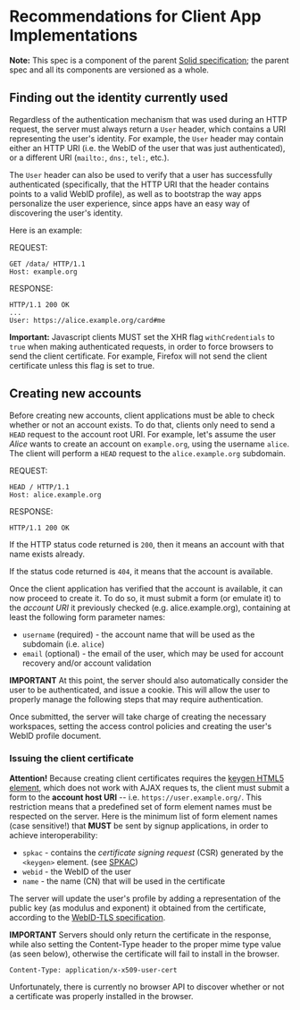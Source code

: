 # Recommendations for Client App Implementations

**Note:** This spec is a component of the parent
[Solid specification](README.md); the parent spec and all its components are
versioned as a whole.

## Finding out the identity currently used

Regardless of the authentication mechanism that was used during an HTTP request,
the server must always return a `User` header, which contains a URI representing
the user's identity. For example, the `User` header may contain either an HTTP
URI (i.e. the WebID of the user that was just authenticated), or a different URI
(`mailto:`, `dns:`, `tel:`, etc.).

The `User` header can also be used to verify that a user has successfully
authenticated (specifically, that the HTTP URI that the header contains points
to a valid WebID profile), as well as to bootstrap the way apps personalize the
user experience, since apps have an easy way of discovering the user's identity.

Here is an example:

REQUEST:

```
GET /data/ HTTP/1.1
Host: example.org
```

RESPONSE:

```
HTTP/1.1 200 OK
...
User: https://alice.example.org/card#me
```

**Important:** Javascript clients MUST set the XHR flag `withCredentials` to
`true` when making authenticated requests, in order to force browsers to send
the client certificate. For example, Firefox will not send the client
certificate unless this flag is set to true.

## Creating new accounts

Before creating new accounts, client applications must be able to check whether
or not an account exists. To do that, clients only need to send a `HEAD` request
to the account root URI. For example, let's assume the user *Alice* wants to
create an account on `example.org`, using the username `alice`. The client will
perform a `HEAD` request to the `alice.example.org` subdomain.

REQUEST:

```
HEAD / HTTP/1.1
Host: alice.example.org
```

RESPONSE:

```
HTTP/1.1 200 OK
```

If the HTTP status code returned is `200`, then it means an account with that
name exists already.

If the status code returned is `404`, it means that the account is available.

Once the client application has verified that the account is available, it can
now proceed to create it. To do so, it must submit a form (or emulate it) to the
*account URI* it previously checked (e.g. alice.example.org), containing at
least the following form parameter names:

 * `username` (required) - the account name that will be used as the subdomain
  (i.e. `alice`)
 * `email` (optional) - the email of the user, which may be used for account
  recovery and/or account validation

**IMPORTANT** At this point, the server should also automatically consider the
user to be authenticated, and issue a cookie. This will allow the user to
properly manage the following steps that may require authentication.

Once submitted, the server will take charge of creating the necessary
workspaces, setting the access control policies and creating the user's WebID
profile document.

### Issuing the client certificate

**Attention!** Because creating client certificates requires the [keygen HTML5
element](http://www.w3schools.com/tags/tag_keygen.asp),
which does not work with AJAX reques ts, the client must submit a form to the
**account host URI** -- i.e. `https://user.example.org/`. This restriction means
that a predefined set of form element names must be respected on the server.
Here is the minimum list of form element names (case sensitive!) that **MUST**
be sent by signup applications, in order to achieve interoperability:

 * `spkac` - contains the *certificate signing request* (CSR) generated by the
  `<keygen>` element. (see [SPKAC](https://en.wikipedia.org/wiki/SPKAC))
 * `webid` - the WebID of the user
 * `name` - the name (CN) that will be used in the certificate

The server will update the user's profile by adding a representation of the
public key (as modulus and exponent) it obtained from the certificate, according
to the [WebID-TLS specification](http://www.w3.org/2005/Incubator/webid/spec/tls/#vocabulary).

**IMPORTANT** Servers should only return the certificate in the response, while
also setting the Content-Type header to the proper mime type value (as seen
below), otherwise the certificate will fail to install in the browser.

```
Content-Type: application/x-x509-user-cert
```

Unfortunately, there is currently no browser API to discover whether or not a
certificate was properly installed in the browser.
